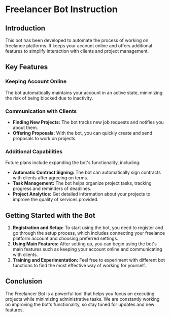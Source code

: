 # Freelancer Bot Instruction

## Introduction

This bot has been developed to automate the process of working on freelance platforms. It keeps your account online and offers additional features to simplify interaction with clients and project management.

## Key Features

### Keeping Account Online

The bot automatically maintains your account in an active state, minimizing the risk of being blocked due to inactivity.

### Communication with Clients

- **Finding New Projects:** The bot tracks new job requests and notifies you about them.
- **Offering Proposals:** With the bot, you can quickly create and send proposals to work on projects.

### Additional Capabilities

Future plans include expanding the bot's functionality, including:

- **Automatic Contract Signing:** The bot can automatically sign contracts with clients after agreeing on terms.
- **Task Management:** The bot helps organize project tasks, tracking progress and reminders of deadlines.
- **Project Analytics:** Get detailed information about your projects to improve the quality of services provided.

## Getting Started with the Bot

1. **Registration and Setup:** To start using the bot, you need to register and go through the setup process, which includes connecting your freelance platform account and choosing preferred settings.
2. **Using Main Features:** After setting up, you can begin using the bot's main features such as keeping your account online and communicating with clients.
3. **Training and Experimentation:** Feel free to experiment with different bot functions to find the most effective way of working for yourself.

## Conclusion

The Freelancer Bot is a powerful tool that helps you focus on executing projects while minimizing administrative tasks. We are constantly working on improving the bot's functionality, so stay tuned for updates and new features.

